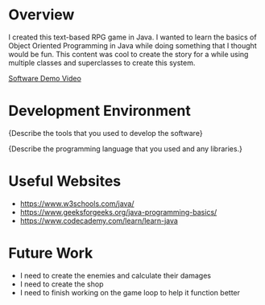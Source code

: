 # Overview

I created this text-based RPG game in Java. I wanted to learn the basics of Object Oriented Programming in Java while doing something that I thought would be fun.
This content was cool to create the story for a while using multiple classes and superclasses to create this system.


[Software Demo Video](http://youtube.link.goes.here)

# Development Environment

{Describe the tools that you used to develop the software}

{Describe the programming language that you used and any libraries.}

# Useful Websites

- https://www.w3schools.com/java/
- https://www.geeksforgeeks.org/java-programming-basics/
- https://www.codecademy.com/learn/learn-java

# Future Work

- I need to create the enemies and calculate their damages
- I need to create the shop 
- I need to finish working on the game loop to help it function better
